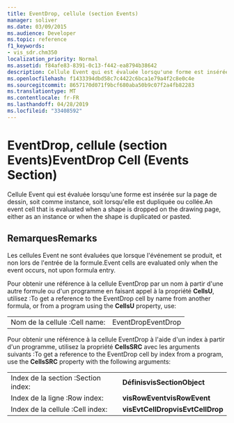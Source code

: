 ```yaml
---
title: EventDrop, cellule (section Events)
manager: soliver
ms.date: 03/09/2015
ms.audience: Developer
ms.topic: reference
f1_keywords:
- vis_sdr.chm350
localization_priority: Normal
ms.assetid: f84afe83-8391-0c13-f442-ea8794b38642
description: Cellule Event qui est évaluée lorsqu'une forme est insérée sur la page de dessin, soit comme instance, soit lorsqu'elle est dupliquée ou collée.
ms.openlocfilehash: f1433394dbd58c7c4422c6bca1e79a4f2c8e0c4e
ms.sourcegitcommit: 8657170d071f9bcf680aba50b9c07f2a4fb82283
ms.translationtype: MT
ms.contentlocale: fr-FR
ms.lasthandoff: 04/28/2019
ms.locfileid: "33408592"
---
```

# <a name="eventdrop-cell-events-section"></a><span data-ttu-id="8a005-103">EventDrop, cellule (section Events)</span><span class="sxs-lookup"><span data-stu-id="8a005-103">EventDrop Cell (Events Section)</span></span>

<span data-ttu-id="8a005-104">Cellule Event qui est évaluée lorsqu'une forme est insérée sur la page de dessin, soit comme instance, soit lorsqu'elle est dupliquée ou collée.</span><span class="sxs-lookup"><span data-stu-id="8a005-104">An event cell that is evaluated when a shape is dropped on the drawing page, either as an instance or when the shape is duplicated or pasted.</span></span>
  
## <a name="remarks"></a><span data-ttu-id="8a005-105">Remarques</span><span class="sxs-lookup"><span data-stu-id="8a005-105">Remarks</span></span>

<span data-ttu-id="8a005-106">Les cellules Event ne sont évaluées que lorsque l'événement se produit, et non lors de l'entrée de la formule.</span><span class="sxs-lookup"><span data-stu-id="8a005-106">Event cells are evaluated only when the event occurs, not upon formula entry.</span></span>
  
<span data-ttu-id="8a005-107">Pour obtenir une référence à la cellule EventDrop par un nom à partir d'une autre formule ou d'un programme en faisant appel à la propriété **CellsU**, utilisez :</span><span class="sxs-lookup"><span data-stu-id="8a005-107">To get a reference to the EventDrop cell by name from another formula, or from a program using the **CellsU** property, use:</span></span> 
  
|||
|:-----|:-----|
| <span data-ttu-id="8a005-108">Nom de la cellule :</span><span class="sxs-lookup"><span data-stu-id="8a005-108">Cell name:</span></span>  <br/> | <span data-ttu-id="8a005-109">EventDrop</span><span class="sxs-lookup"><span data-stu-id="8a005-109">EventDrop</span></span>  <br/> |
   
<span data-ttu-id="8a005-110">Pour obtenir une référence à la cellule EventDrop à l'aide d'un index à partir d'un programme, utilisez la propriété **CellsSRC** avec les arguments suivants :</span><span class="sxs-lookup"><span data-stu-id="8a005-110">To get a reference to the EventDrop cell by index from a program, use the **CellsSRC** property with the following arguments:</span></span> 
  
|||
|:-----|:-----|
| <span data-ttu-id="8a005-111">Index de la section :</span><span class="sxs-lookup"><span data-stu-id="8a005-111">Section index:</span></span>  <br/> |<span data-ttu-id="8a005-112">**Définis**</span><span class="sxs-lookup"><span data-stu-id="8a005-112">**visSectionObject**</span></span> <br/> |
| <span data-ttu-id="8a005-113">Index de la ligne :</span><span class="sxs-lookup"><span data-stu-id="8a005-113">Row index:</span></span>  <br/> |<span data-ttu-id="8a005-114">**visRowEvent**</span><span class="sxs-lookup"><span data-stu-id="8a005-114">**visRowEvent**</span></span> <br/> |
| <span data-ttu-id="8a005-115">Index de la cellule :</span><span class="sxs-lookup"><span data-stu-id="8a005-115">Cell index:</span></span>  <br/> |<span data-ttu-id="8a005-116">**visEvtCellDrop**</span><span class="sxs-lookup"><span data-stu-id="8a005-116">**visEvtCellDrop**</span></span> <br/> |
   

